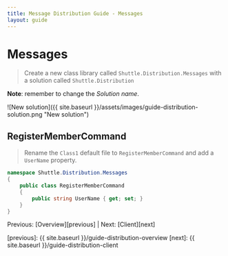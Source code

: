 ```yaml
---
title: Message Distribution Guide - Messages
layout: guide
---
```

<script src="{{ site.baseurl }}/assets/js/guide-distribution.js"></script>
<script>shuttle.guideData.selectedItemName = 'guide-distribution-messages'</script>
# Messages

> Create a new class library called `Shuttle.Distribution.Messages` with a solution called `Shuttle.Distribution`

**Note**: remember to change the *Solution name*.

![New solution]({{ site.baseurl }}/assets/images/guide-distribution-solution.png "New solution")

## RegisterMemberCommand

> Rename the `Class1` default file to `RegisterMemberCommand` and add a `UserName` property.

~~~ c#
namespace Shuttle.Distribution.Messages
{
	public class RegisterMemberCommand
	{
		public string UserName { get; set; }
	}
}
~~~

Previous: [Overview][previous] | Next: [Client][next]

[previous]: {{ site.baseurl }}/guide-distribution-overview
[next]: {{ site.baseurl }}/guide-distribution-client
